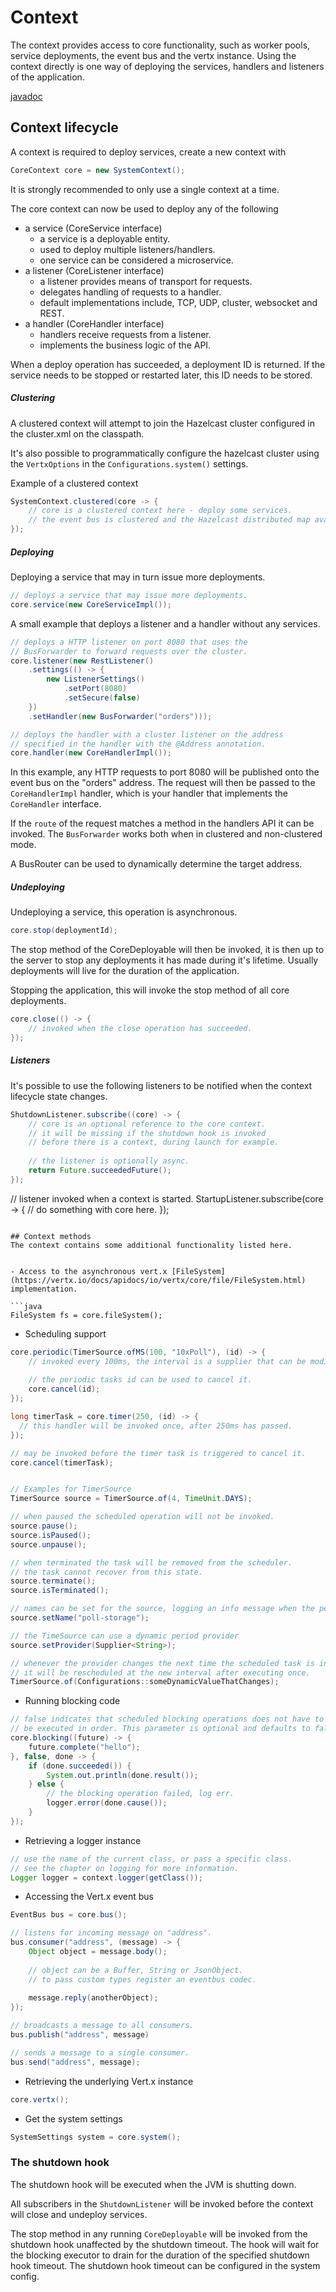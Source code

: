 # Context

The context provides access to core functionality, such as worker pools, service deployments, the event bus and the vertx instance.
Using the context directly is one way of deploying the services, handlers and listeners of the application.

[javadoc](javadoc/com/codingchili/core/context/CoreContext.html)

## Context lifecycle
A context is required to deploy services, create a new context with

```java
CoreContext core = new SystemContext();
```

It is strongly recommended to only use a single context at a time.

The core context can now be used to deploy any of the following

- a service (CoreService interface)
  - a service is a deployable entity.
  - used to deploy multiple listeners/handlers.
  - one service can be considered a microservice.
- a listener (CoreListener interface)
  - a listener provides means of transport for requests.
  - delegates handling of requests to a handler.
  - default implementations include, TCP, UDP, cluster, websocket and REST.
- a handler (CoreHandler interface)
    - handlers receive requests from a listener.
    - implements the business logic of the API.
    
When a deploy operation has succeeded, a deployment ID is returned. If the service needs to be stopped
or restarted later, this ID needs to be stored. 

##### Clustering
A clustered context will attempt to join  the Hazelcast cluster configured in the cluster.xml on the classpath.

It's also possible to programmatically configure the hazelcast cluster using the `VertxOptions` in the `Configurations.system()` settings.

Example of a clustered context
```java
SystemContext.clustered(core -> {
    // core is a clustered context here - deploy some services.
    // the event bus is clustered and the Hazelcast distributed map available.
});
```

##### Deploying
Deploying a service that may in turn issue more deployments.

```java
// deploys a service that may issue more deployments.
core.service(new CoreServiceImpl());
```

A small example that deploys a listener and a handler without any services.
```java
// deploys a HTTP listener on port 8080 that uses the
// BusForwarder to forward requests over the cluster.
core.listener(new RestListener()
    .settings(() -> {
        new ListenerSettings()
            .setPort(8080)
            .setSecure(false)
    })
    .setHandler(new BusForwarder("orders")));

// deploys the handler with a cluster listener on the address
// specified in the handler with the @Address annotation.
core.handler(new CoreHandlerImpl());
```

In this example, any HTTP requests to port 8080 will be published
onto the event bus on the "orders" address. The request will then be
passed to the `CoreHandlerImpl` handler, which is your handler that
implements the `CoreHandler` interface.

If the `route` of the request matches a method in the handlers API it can be invoked. The `BusForwarder`
works both when in clustered and non-clustered mode.

A BusRouter can be used to dynamically determine the target address.

##### Undeploying

Undeploying a service, this operation is asynchronous.
```java
core.stop(deploymentId);
```
The stop method of the CoreDeployable will then be invoked, it is then up to the server to stop
any deployments it has made during it's lifetime. Usually deployments will live for the duration of the application.


Stopping the application, this will invoke the stop method of all core deployments.
```java
core.close(() -> {
    // invoked when the close operation has succeeded.
});
```


##### Listeners
It's possible to use the following listeners to be notified when the context
lifecycle state changes.

```java
ShutdownListener.subscribe((core) -> {
    // core is an optional reference to the core context.
    // it will be missing if the shutdown hook is invoked
    // before there is a context, during launch for example.
    
    // the listener is optionally async.
    return Future.succeededFuture();
});
```

// listener invoked when a context is started.
StartupListener.subscribe(core -> {
    // do something with core here.
});
```

## Context methods
The context contains some additional functionality listed here.


- Access to the asynchronous vert.x [FileSystem](https://vertx.io/docs/apidocs/io/vertx/core/file/FileSystem.html) implementation.

```java
FileSystem fs = core.fileSystem();
```

- Scheduling support

```java
core.periodic(TimerSource.ofMS(100, "10xPoll"), (id) -> {
    // invoked every 100ms, the interval is a supplier that can be modified during runtime.
    
    // the periodic tasks id can be used to cancel it.
    core.cancel(id);
});

long timerTask = core.timer(250, (id) -> {
  // this handler will be invoked once, after 250ms has passed.
});

// may be invoked before the timer task is triggered to cancel it.
core.cancel(timerTask);


// Examples for TimerSource
TimerSource source = TimerSource.of(4, TimeUnit.DAYS);

// when paused the scheduled operation will not be invoked.
source.pause();
source.isPaused();
source.unpause();

// when terminated the task will be removed from the scheduler.
// the task cannot recover from this state.
source.terminate();
source.isTerminated();

// names can be set for the source, logging an info message when the period changes.
source.setName("poll-storage");

// the TimeSource can use a dynamic period provider
source.setProvider(Supplier<String>);

// whenever the provider changes the next time the scheduled task is invoked
// it will be rescheduled at the new interval after executing once.
TimerSource.of(Configurations::someDynamicValueThatChanges);

```

- Running blocking code

```java
// false indicates that scheduled blocking operations does not have to 
// be executed in order. This parameter is optional and defaults to false.
core.blocking((future) -> {
    future.complete("hello");
}, false, done -> {
    if (done.succeeded()) {
        System.out.println(done.result());
    } else {
        // the blocking operation failed, log err.
        logger.error(done.cause());    
    }
});
```

- Retrieving a logger instance

```java
// use the name of the current class, or pass a specific class.
// see the chapter on logging for more information.
Logger logger = context.logger(getClass());
```

- Accessing the Vert.x event bus

```java
EventBus bus = core.bus();

// listens for incoming message on "address".
bus.consumer("address", (message) -> {
    Object object = message.body();
    
    // object can be a Buffer, String or JsonObject.
    // to pass custom types register an eventbus codec.
    
    message.reply(anotherObject);
});

// broadcasts a message to all consumers.
bus.publish("address", message)

// sends a message to a single consumer.
bus.send("address", message);
```

- Retrieving the underlying Vert.x instance

```java
core.vertx();
```

- Get the system settings

```java
SystemSettings system = core.system();
```

### The shutdown hook 
The shutdown hook will be executed when the JVM is shutting down.

All subscribers in the `ShutdownListener` will be invoked before the context will close and undeploy services. 

The stop method in any running `CoreDeployable` will be invoked from the shutdown hook unaffected by the shutdown timeout. 
The hook will wait for the blocking executor to drain for the duration of the specified shutdown hook timeout. 
The shutdown hook timeout can be configured in the system config.